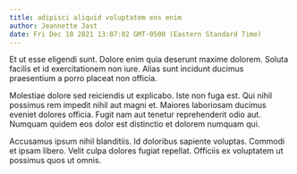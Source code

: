 ```yaml
---
title: adipisci aliquid voluptatem eos enim
author: Jeannette Jast
date: Fri Dec 10 2021 13:07:02 GMT-0500 (Eastern Standard Time)
---
```

Et ut esse eligendi sunt. Dolore enim quia deserunt maxime dolorem. Soluta facilis et id exercitationem non iure. Alias sunt incidunt ducimus praesentium a porro placeat non officia.

 Molestiae dolore sed reiciendis ut explicabo. Iste non fuga est. Qui nihil possimus rem impedit nihil aut magni et. Maiores laboriosam ducimus eveniet dolores officia. Fugit nam aut tenetur reprehenderit odio aut. Numquam quidem eos dolor est distinctio et dolorem numquam qui.

 Accusamus ipsum nihil blanditiis. Id doloribus sapiente voluptas. Commodi et ipsam libero. Velit culpa dolores fugiat repellat. Officiis ex voluptatem ut possimus quos ut omnis.